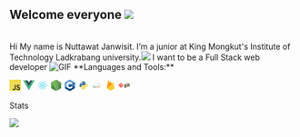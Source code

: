 ## Welcome everyone <img src="https://media.giphy.com/media/hvRJCLFzcasrR4ia7z/giphy.gif" width="25px">
<br>
Hi My name is Nuttawat Janwisit. I’m a junior at King Mongkut's Institute of Technology Ladkrabang university.<img src="https://media.giphy.com/media/fYSnHlufseco8Fh93Z/giphy.gif" width="30"> I want to be a Full Stack web developer <img  alt="GIF" src="https://github.com/abhisheknaiidu/abhisheknaiidu/blob/master/code.gif?raw=true" width="500" height="320" />
**Languages and Tools:**  
<p><p>
<code><img height="20" src="https://raw.githubusercontent.com/github/explore/80688e429a7d4ef2fca1e82350fe8e3517d3494d/topics/javascript/javascript.png"></code>
<code><img height="20" src="https://raw.githubusercontent.com/github/explore/80688e429a7d4ef2fca1e82350fe8e3517d3494d/topics/vue/vue.png"></code>
<code><img height="20" src="https://raw.githubusercontent.com/github/explore/80688e429a7d4ef2fca1e82350fe8e3517d3494d/topics/react/react.png"></code>
<code><img height="20" src="https://raw.githubusercontent.com/github/explore/80688e429a7d4ef2fca1e82350fe8e3517d3494d/topics/nodejs/nodejs.png"></code>
<code><img height="20" src="https://raw.githubusercontent.com/github/explore/80688e429a7d4ef2fca1e82350fe8e3517d3494d/topics/cpp/cpp.png"></code>
<code><img height="20" src="https://raw.githubusercontent.com/github/explore/80688e429a7d4ef2fca1e82350fe8e3517d3494d/topics/python/python.png"></code>
<code><img height="20" src="https://raw.githubusercontent.com/github/explore/80688e429a7d4ef2fca1e82350fe8e3517d3494d/topics/mysql/mysql.png"></code>
<code><img height="20" src="https://raw.githubusercontent.com/github/explore/80688e429a7d4ef2fca1e82350fe8e3517d3494d/topics/firebase/firebase.png"></code>
<code><img height="20" src="https://raw.githubusercontent.com/github/explore/80688e429a7d4ef2fca1e82350fe8e3517d3494d/topics/git/git.png"></code>
<p>
<p> Stats
<p> <img src="https://github-readme-stats.vercel.app/api?username=saturnooi&show_icons=true&theme=gotham"  />

